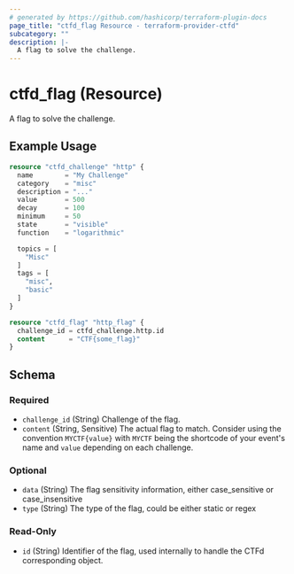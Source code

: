 ```yaml
---
# generated by https://github.com/hashicorp/terraform-plugin-docs
page_title: "ctfd_flag Resource - terraform-provider-ctfd"
subcategory: ""
description: |-
  A flag to solve the challenge.
---
```


# ctfd_flag (Resource)

A flag to solve the challenge.

## Example Usage

```terraform
resource "ctfd_challenge" "http" {
  name        = "My Challenge"
  category    = "misc"
  description = "..."
  value       = 500
  decay       = 100
  minimum     = 50
  state       = "visible"
  function    = "logarithmic"

  topics = [
    "Misc"
  ]
  tags = [
    "misc",
    "basic"
  ]
}

resource "ctfd_flag" "http_flag" {
  challenge_id = ctfd_challenge.http.id
  content      = "CTF{some_flag}"
}
```

<!-- schema generated by tfplugindocs -->
## Schema

### Required

- `challenge_id` (String) Challenge of the flag.
- `content` (String, Sensitive) The actual flag to match. Consider using the convention `MYCTF{value}` with `MYCTF` being the shortcode of your event's name and `value` depending on each challenge.

### Optional

- `data` (String) The flag sensitivity information, either case_sensitive or case_insensitive
- `type` (String) The type of the flag, could be either static or regex

### Read-Only

- `id` (String) Identifier of the flag, used internally to handle the CTFd corresponding object.
